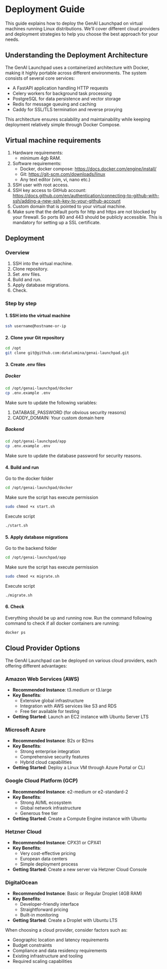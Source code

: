 # Deployment Guide

This guide explains how to deploy the GenAI Launchpad on virtual machines running Linux distributions. We'll cover different cloud providers and deployment strategies to help you choose the best approach for your needs.

## Understanding the Deployment Architecture

The GenAI Launchpad uses a containerized architecture with Docker, making it highly portable across different environments. The system consists of several core services:

- A FastAPI application handling HTTP requests
- Celery workers for background task processing
- PostgreSQL for data persistence and vector storage
- Redis for message queuing and caching
- Caddy for SSL/TLS termination and reverse proxying

This architecture ensures scalability and maintainability while keeping deployment relatively simple through Docker Compose.

## Virtual machine requirements

1. Hardware requirements:
    - minimum 4gb RAM.
2. Software requirements:
    - Docker, docker compose: https://docs.docker.com/engine/install/
    - Git: https://git-scm.com/downloads/linux
    - Any text editor (vim, vi, nano etc.)
3. SSH user with root access.
4. SSH key access to GitHub
   account: https://docs.github.com/en/authentication/connecting-to-github-with-ssh/adding-a-new-ssh-key-to-your-github-account
5. Custom domain that is pointed to your virtual machine.
6. Make sure that the default ports for http and https are not blocked by your firewall. So ports 80 and 443 should be
   publicly accessible. This is mandatory for setting up a SSL certificate.

## Deployment

### Overview

1. SSH into the virtual machine.
2. Clone repository.
3. Set .env files.
4. Build and run.
5. Apply database migrations.
6. Check.

### Step by step

#### 1. SSH into the virtual machine

```bash
ssh username@hostname-or-ip
```

#### 2. Clone your Git repository

```bash
cd /opt
git clone git@github.com:datalumina/genai-launchpad.git
```

#### 3. Create .env files

##### Docker

```bash
cd /opt/genai-launchpad/docker
cp .env.example .env
```

Make sure to update the following variables:

1. DATABASE_PASSWORD (for obvious security reasons)
2. CADDY_DOMAIN: Your custom domain here

##### Backend

```bash
cd /opt/genai-launchpad/app
cp .env.example .env
```

Make sure to update the database password for security reasons.

#### 4. Build and run

Go to the docker folder

```bash
cd /opt/genai-launchpad/docker
```

Make sure the script has execute permission

```bash
sudo chmod +x start.sh
```

Execute script

```bash
./start.sh
```

#### 5. Apply database migrations

Go to the backend folder

```bash
cd /opt/genai-launchpad/app
```

Make sure the script has execute permission

```bash
sudo chmod +x migrate.sh
```

Execute script

```bash
./migrate.sh
```

#### 6. Check

Everything should be up and running now. Run the command following command to check if all docker containers are
running:

```bash
docker ps
```

## Cloud Provider Options

The GenAI Launchpad can be deployed on various cloud providers, each offering different advantages:

### Amazon Web Services (AWS)

- **Recommended Instance**: t3.medium or t3.large
- **Key Benefits**: 
  - Extensive global infrastructure
  - Integration with AWS services like S3 and RDS
  - Free tier available for testing
- **Getting Started**: Launch an EC2 instance with Ubuntu Server LTS

### Microsoft Azure

- **Recommended Instance**: B2s or B2ms
- **Key Benefits**:
  - Strong enterprise integration
  - Comprehensive security features
  - Hybrid cloud capabilities
- **Getting Started**: Deploy a Linux VM through Azure Portal or CLI

### Google Cloud Platform (GCP)

- **Recommended Instance**: e2-medium or e2-standard-2
- **Key Benefits**:
  - Strong AI/ML ecosystem
  - Global network infrastructure
  - Generous free tier
- **Getting Started**: Create a Compute Engine instance with Ubuntu

### Hetzner Cloud

- **Recommended Instance**: CPX31 or CPX41
- **Key Benefits**:
  - Very cost-effective pricing
  - European data centers
  - Simple deployment process
- **Getting Started**: Create a new server via Hetzner Cloud Console

### DigitalOcean

- **Recommended Instance**: Basic or Regular Droplet (4GB RAM)
- **Key Benefits**:
  - Developer-friendly interface
  - Straightforward pricing
  - Built-in monitoring
- **Getting Started**: Create a Droplet with Ubuntu LTS

When choosing a cloud provider, consider factors such as:

- Geographic location and latency requirements
- Budget constraints
- Compliance and data residency requirements
- Existing infrastructure and tooling
- Required scaling capabilities